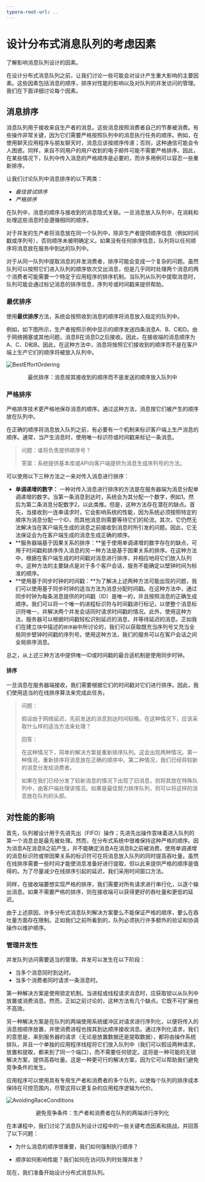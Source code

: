 ```yaml
---
typora-root-url: ..
---
```


# 设计分布式消息队列的考虑因素

了解影响消息队列设计的因素。

在设计分布式消息队列之前，让我们讨论一些可能会对设计产生重大影响的主要因素。这些因素包括消息的顺序，排序对性能的影响以及对队列的并发访问的管理。我们在下面详细讨论每个因素。

## 消息排序

消息队列用于接收来自生产者的消息。这些消息按照消费者自己的节奏被消费。有些操作非常关键，因为它们需要严格按照队列中的消息执行任务的顺序。例如，在使用聊天应用程序与朋友聊天时，消息应该按顺序传递；否则，这种通信可能会令人困惑。同样，来自不同用户的用户收到的电子邮件可能不需要严格排序。因此，在某些情况下，队列中传入消息的严格顺序是必要的，而许多用例可以容忍一些重新排序。

让我们讨论队列中消息排序的以下两类：

- *最佳尝试排序*
- *严格排序*

在队列中，消息的顺序与接收到的消息隐式关联。一旦消息放入队列中，在消耗和处理这些消息时会遵循相同的顺序。

对于并发的生产者将消息放在同一个队列中，除非生产者提供顺序信息（例如时间戳或序列号），否则顺序未被明确定义。如果没有任何排序信息，队列将以任何顺序将消息放在服务中到达的队列中。

对于从同一队列中提取消息的并发消费者，排序可能会变成一个复杂的问题。虽然队列可以按照它们进入队列的顺序依次交出消息，但是几乎同时处理两个消息的两个消费者可能需要一个特定于应用程序的排序机制。当队列从队列中提取消息时，队列可能会通过标记消息的排序信息，序列号或时间戳来提供帮助。

### 最优排序

使用**最优排序**方法，系统会按照收到消息的顺序将消息放入指定的队列中。

例如，如下图所示，生产者按照示例中显示的顺序发送四条消息A、B、C和D。由于网络拥塞或其他问题，消息B在消息D之后接收。因此，在接收端的消息顺序为A、C、D和B。因此，在这种方法中，消息将按照它们接收到的顺序而不是在客户端上生产它们的顺序将被放入队列中。

![BestEffortOrdering](/img/17-Distributed%20Messaging%20Queue/BestEffortOrdering.png)

<center>最优排序：消息按其接收到的顺序而不是发送的顺序放入队列中</center>

### 严格排序

严格排序技术更严格地保存消息的顺序。通过这种方法，消息按它们被产生的顺序放在队列中。

在正确的顺序将消息放入队列之前，有必要有一个机制来标识客户端上生产消息的顺序。通常，当产生消息时，使用唯一标识符或时间戳来标记一条消息。

> 问题：谁将负责提供顺序号？
>
> 答案：系统提供基本库或API向客户端提供为消息生成序列号的方法。
>

可以使用以下三种方法之一来对传入消息进行排序：

* **单调递增的数字：** 一种对传入消息进行排序的方法是在服务器端为消息分配单调递增的数字。当第一条消息到达时，系统会为其分配一个数字，例如1。然后为第二条消息分配数字2，以此类推。但是，这种方法存在潜在的缺点。首先，当接收到一连串请求时，它会影响系统的性能，因为系统必须按照特定的顺序为消息分配一个ID，而其他消息则需要等待它们的轮流。其次，它仍然无法解决当在客户端先生成的消息之前接收到消息时所引发的问题。因此，它无法保证会为在客户端生成的消息生成正确的顺序。
* **服务器端基于因果关系的排序：**鉴于使用单调递增的数字存在的缺点，可用于时间戳和排序传入消息的另一种方法是基于因果关系的排序。在这种方法中，根据在客户端生成的时间戳对消息进行排序，并相应地将它们放入队列中。这种方法的主要缺点是对于多个客户会话，服务不能确定以壁钟时间为标准的顺序。
* **使用基于同步时钟的时间戳：**为了解决上述两种方法可能出现的问题，我们可以使用基于同步时钟的适当方法为消息分配时间戳。在这种方法中，通过同步时钟为每条消息提供的时间戳（ID）是唯一的，并且按照消息的正确生成顺序。我们可以将一个唯一的进程标识符与时间戳进行标记，以使整个消息标识符唯一，并解决两个并发会话同时请求时间戳的情况。此外，使用这种方法，服务器可以根据时间戳轻松识别延迟的消息，并等待延迟的消息。正如我们在建立块中描述的`排序器`中所讨论的，我们可以获取既充当序列号又充当全局同步壁钟时间戳的序列号。使用这种方法，我们的服务可以在客户会话之间全局排序消息。

总之，从上述三种方法中提供唯一ID或时间戳的最合适机制是使用同步时钟。

#### **排序**

一旦消息在服务器端接收，我们需要根据它们的时间戳对它们进行排序。因此，我们使用适当的在线排序算法来完成此任务。

> 问题：
>
> 假设由于网络延迟，先前发送的消息到达时间较晚。在这种情况下，应该采取什么样的适当方法来处理？
>
> 回答：
>
> 在这种情况下，简单的解决方案是重新排序队列。这会出现两种情况。第一种情况，重新排序将消息放在正确的顺序中。第二种情况，我们已经将较新的消息分发给消费者。
>
> 如果在我们已经分发了较新消息的情况下出现了旧消息，则将其放在特殊队列中，由客户端处理该情况。如果是最佳努力排序队列，则可以将这样的消息放在队列的头部。

## **对性能的影响**

首先，队列被设计用于先进先出（FIFO）操作；先进先出操作意味着进入队列的第一个消息总是最先被处理。然而，在分布式系统中很难保持这种严格的顺序。因为消息A在消息B之前产生，并不能确定消息A在消息B之前被消费。使用单调递增的消息标识符或带因果关系的标识符可在将消息放入队列的同时提高吞吐量。虽然在线排序需要一些时间才能使消息准备好进行提取，但以此来提供严格的顺序是值得的。为了尽量减少在线排序引起的延迟，我们采用时间窗口方法。

同样，在接收端要想实现严格的排序，我们需要对所有请求进行串行化，以逐个输出消息。如果不需要严格的排序，则在接收端可以获得更好的吞吐量和更低的延迟。

由于上述原因，许多分布式消息队列解决方案要么不能保证严格的顺序，要么在吞吐量方面存在限制。正如我们之前所看到的，队列必须执行许多额外的验证和协调操作以维护顺序。

### 管理并发性

并发队列访问需要适当的管理。并发可以发生在以下阶段：

* 当多个消息同时到达时。
* 当多个消费者同时请求一条消息时。

第一种解决方案是使用锁定机制。当进程或线程请求消息时，应获取锁以从队列中放置或消费消息。然而，正如之前讨论的，这种方法有几个缺点。它既不可扩展也不高效。

另一种解决方案是在队列的两端使用系统缓冲区对请求进行序列化，以便将传入的消息按顺序放置，并使消费进程也按其到达顺序接收消息。通过序列化请求，我们的意思是，来到服务器的请求（无论是放置数据还是提取数据），都将由操作系统排队，并且一个单独的应用程序线程将它们放入队列中（我们可以假设两种请求，放置和提取，都来到了同一个端口），而不需要任何锁定。这将是一种可能的无锁解决方案，提供高吞吐量。这是一种更可行的解决方案，因为它可以帮助我们避免竞争条件的发生。

应用程序可以使用具有专用生产者和消费者的多个队列，以使每个队列的排序成本保持在可控范围内，尽管这将以更复杂的应用程序逻辑为代价。

![AvoidingRaceConditions](/img/17-Distributed%20Messaging%20Queue/AvoidingRaceConditions.png)

<center>避免竞争条件：生产者和消费者在队列的两端进行序列化</center>

在本课程中，我们讨论了消息队列设计过程中的一些关键考虑因素和挑战，并回答了以下问题：

* 为什么消息的顺序很重要，我们如何强制执行顺序？

* 顺序如何影响性能？我们如何在访问队列时处理并发？

现在，我们准备开始设计分布式消息队列。